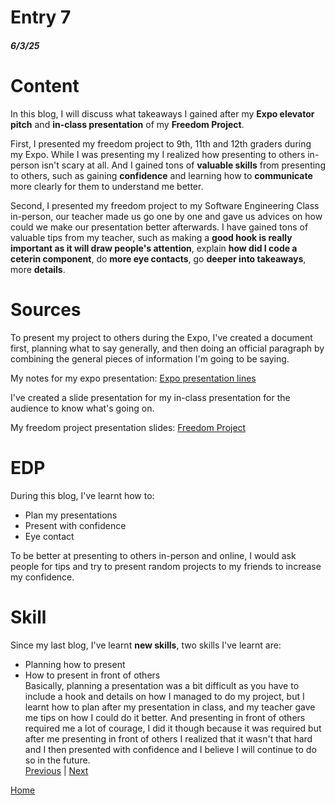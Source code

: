 # Entry 7
##### 6/3/25

# Content
In this blog, I will discuss what takeaways I gained after my **Expo elevator pitch** and **in-class presentation** of my **Freedom Project**.  
  
First, I presented my freedom project to 9th, 11th and 12th graders during my Expo. While I was presenting my I realized how presenting to others in-person isn't scary at all. And I gained tons of **valuable skills** from presenting to others, such as gaining **confidence** and learning how to **communicate** more clearly for them to understand me better.  

Second, I presented my freedom project to my Software Engineering Class in-person, our teacher made us go one by one and gave us advices on how could we make our presentation better afterwards. I have gained tons of valuable tips from my teacher, such as making a **good hook is really important as it will draw people's attention**, explain **how did I code a ceterin component**, do **more eye contacts**, go **deeper into takeaways**, more **details**.
# Sources
To present my project to others during the Expo, I've created a document first, planning what to say generally, and then doing an official paragraph by combining the general pieces of information I'm going to be saying.  
  
My notes for my expo presentation: [Expo presentation lines](https://docs.google.com/document/d/1f_t97r5RNgKst8WZ-2kgc6krDQmCrUXIjbd96H3jfT4/edit?usp=sharing)  
  
I've created a slide presentation for my in-class presentation for the audience to know what's going on.  
  
My freedom project presentation slides: [Freedom Project](https://docs.google.com/presentation/d/1RqL_B8LIUZKdGfoStcOfgktHdusv-N0cWv_1kvC2P0A/edit?usp=sharing)
# EDP
During this blog, I've learnt how to:  
- Plan my presentations
- Present with confidence
- Eye contact

To be better at presenting to others in-person and online, I would ask people for tips and try to present random projects to my friends to increase my confidence.
# Skill
Since my last blog, I've learnt **new skills**, two skills I've learnt are:  
- Planning how to present
- How to present in front of others  
Basically, planning a presentation was a bit difficult as you have to include a hook and details on how I managed to do my project, but I learnt how to plan after my presentation in class, and my teacher gave me tips on how I could do it better.
And presenting in front of others required me a lot of courage, I did it though because it was required but after me presenting in front of others I realized that it wasn't that hard and I then presented with confidence and I believe I will continue to do so in the future.  
[Previous](entry06.md) | [Next](entry08.md)

[Home](../README.md)
